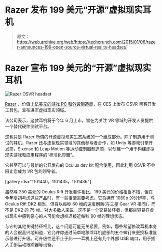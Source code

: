 # Razer 发布 199 美元“开源”虚拟现实耳机 

> 原文：<https://web.archive.org/web/https://techcrunch.com/2015/01/06/razer-announces-199-open-source-virtual-reality-headset/>

# Razer 宣布 199 美元的“开源”虚拟现实耳机

![Razer OSVR headset](img/cd4f7dc826173817c4e9874d655ad896.png)

[Razer](https://web.archive.org/web/20221202180702/http://www.razerzone.com/) ，价值[十亿美元的游戏 PC 和外设制造商](https://web.archive.org/web/20221202180702/https://beta.techcrunch.com/2014/10/15/gaming-company-razer-is-now-valued-at-1b/)，在 CES 上发布 OSVR 黑客开发工具包，宣布进军虚拟现实领域。

该公司表示，这款耳机将于今年 6 月上市，旨在为关注 VR 领域的开发人员提供一个替代硬件测试平台。

这也只是 Razer 所谓的开源虚拟现实生态系统的一个组成部分。除了制造用于测试的耳机，Razer 还与虚拟现实领域的其他参与者合作，如 Unity 等游戏引擎开发商，Sixense 和 Leap Motion 等运动控制器制造商，以创建一个用于构建虚拟现实游戏和应用程序的“标准化界面”。

它甚至可以与最新的公开发布的 Oculus dev kit 配合使用，因此利用 OSVR 不会阻止您成为 VR 包的领导者。

[gallery ids="1101440，1101435，1101436"]

虽然与 350 美元的 Oculus Rift 开发套件相比，199 美元的价格相当不错，但在今年夏初考虑这些产品时，有一些事情需要考虑。它将拥有 1080p 的分辨率，与 Oculus Rift DK2 相当，但将以每秒 60 帧的速度刷新(与三星 Gear VR 相同)，而不是 DK2 的 75 帧。对大多数人来说，这不是一个交易破坏者，但那些容易在虚拟现实中感到恶心的人可能会想推迟接近每秒 90 帧的理想状态。

与它的其他关键特征相比，这个问题可能无关紧要。例如，那些希望修改耳机本身的人会很高兴地知道，它允许你通过简单地移除耳机底部的五个螺钉来更换标准显示器进行升级。可升级性还不止于此——耳机上还有几个外部 USB 端口，用于插入手部运动跟踪器等设备。